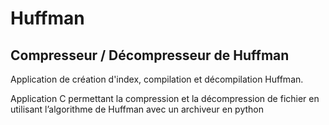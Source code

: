 # Huffman
## Compresseur / Décompresseur de Huffman

Application de création d'index, compilation et décompilation Huffman.
 
Application C permettant la compression et la décompression de fichier
en utilisant l’algorithme de Huffman avec un archiveur en python
